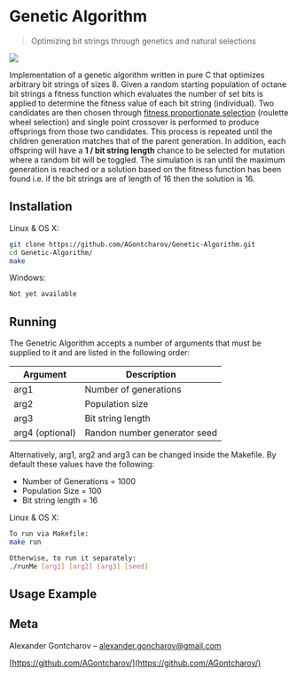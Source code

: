 # Genetic Algorithm
> Optimizing bit strings through genetics and natural selections

![](https://nnpdf.hepforge.org/images/GA.png)

Implementation of a genetic algorithm written in pure C that optimizes arbitrary bit strings of sizes 8. Given a random starting population of octane bit strings a fitness function which evaluates the number of set bits is applied to determine the fitness value of each bit string (individual). Two candidates are then chosen through [fitness proportionate selection](https://en.wikipedia.org/wiki/Fitness_proportionate_selection) (roulette wheel selection) and single point crossover is performed to produce offsprings from those two candidates. This process is repeated until the children generation matches that of the parent generation. In addition, each offspring will have a **1 / bit string length** chance to be selected for mutation where a random bit will be toggled. The simulation is ran until the maximum generation is reached or a solution based on the fitness function has been found i.e. if the bit strings are of length of 16 then the solution is 16.

## Installation

Linux & OS X:

```sh
git clone https://github.com/AGontcharov/Genetic-Algorithm.git
cd Genetic-Algorithm/
make
```

Windows:

```sh
Not yet available
```

## Running

The Genetric Algorithm accepts a number of arguments that must be supplied to it and are listed in the following order:

|     Argument     |          Description          |
|------------------|-------------------------------|
| arg1             | Number of generations         |
| arg2             | Population size               |
| arg3             | Bit string length             |
| arg4 (optional)  | Randon number generator seed  |

Alternatively, arg1, arg2 and arg3 can be changed inside the Makefile. By default these values have the following:

* Number of Generations = 1000
* Population Size = 100
* Bit string length = 16

Linux & OS X:

```sh
To run via Makefile:
make run

Otherwise, to run it separately:
./runMe [arg1] [arg2] [arg3] [seed]
```

## Usage Example

## Meta

Alexander Gontcharov – alexander.goncharov@gmail.com

[https://github.com/AGontcharov/](https://github.com/AGontcharov/)
